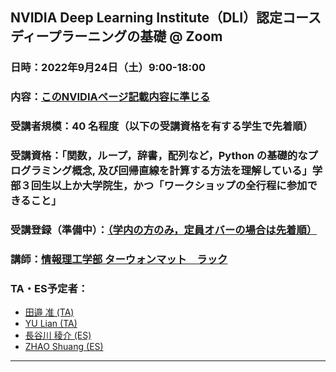 ## NVIDIA Deep Learning Institute（DLI）認定コース ディープラーニングの基礎 @ Zoom
### 日時：2022年9月24日（土）9:00-18:00
### 内容：<a href="https://www.nvidia.com/ja-jp/training/instructor-led-workshops/fundamentals-of-deep-learning/" target="_blank">このNVIDIAページ記載内容に準じる</a>
### 受講者規模：40 名程度（以下の受講資格を有する学生で先着順）
### 受講資格：「関数，ループ，辞書，配列など，Python の基礎的なプログラミング概念, 及び回帰直線を計算する方法を理解している」学部３回生以上か大学院生，かつ「ワークショップの全行程に参加できること」
### 受講登録（準備中）：<a href="" target="_blank">（学内の方のみ，定員オバーの場合は先着順）</a> 
### 講師：<a href="http://www.ice.ci.ritsumei.ac.jp/~ruck/" target="_blank">情報理工学部 ターウォンマット　ラック</a> 
### TA・ES予定者：
 * <a href="https://learn.next.courses.nvidia.com/certificates/8b6163a105a64f878368380ed20e4958" target="_blank">田邉 准 (TA)</a>
 * <a href="" target="_blank">YU Lian (TA)</a>
 * <a href="https://courses.nvidia.com/certificates/89ae39d63ede471c802c18aa96423b4f/" target="_blank">長谷川 稜介 (ES)</a>
 * <a href="" target="_blank">ZHAO Shuang (ES)</a>
 





------------------------------------------------------------------------

